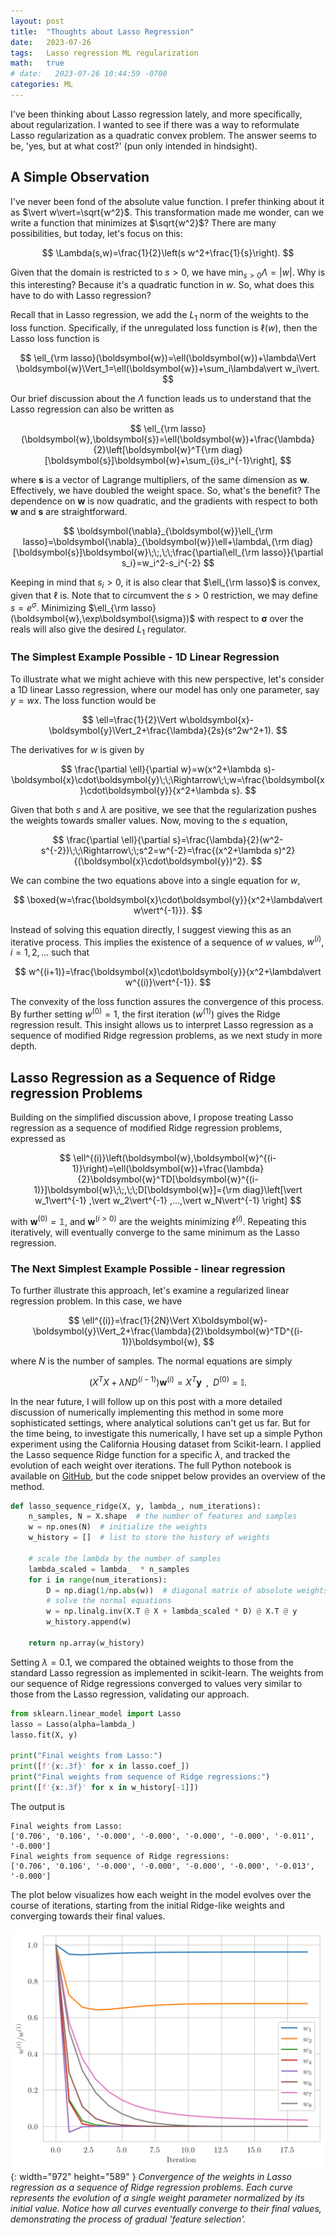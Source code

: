 ```yaml
---
layout: post
title:  "Thoughts about Lasso Regression"
date:   2023-07-26
tags:   Lasso regression ML regularization
math:   true
# date:   2023-07-26 10:44:59 -0700
categories: ML
---
```

I've been thinking about Lasso regression lately, and more specifically, about regularization. I wanted to see if there was a way to reformulate Lasso regularization as a quadratic convex problem. The answer seems to be, 'yes, but at what cost?' (pun only intended in hindsight).


## A Simple Observation
I've never been fond of the absolute value function. I prefer thinking about it as $\vert w\vert=\sqrt{w^2}$. This transformation made me wonder, can we write a function that minimizes at $\sqrt{w^2}$? There are many possibilities, but today, let's focus on this:

$$
    \Lambda(s,w)=\frac{1}{2}\left(s w^2+\frac{1}{s}\right).
$$

Given that the domain is restricted to $s>0$, we have $\min_{s>0}\Lambda=\vert w\vert$. Why is this interesting? Because it's a quadratic function in $w$. So, what does this have to do with Lasso regression?

Recall that in Lasso regression, we add the $L_1$ norm of the weights to the loss function. Specifically, if the unregulated loss function is $\ell(w)$, then the Lasso loss function is

$$
    \ell_{\rm lasso}(\boldsymbol{w})=\ell(\boldsymbol{w})+\lambda\Vert \boldsymbol{w}\Vert_1=\ell(\boldsymbol{w})+\sum_i\lambda\vert w_i\vert.
$$

Our brief discussion about the $\Lambda$ function leads us to understand that the Lasso regression can also be written as

$$
   \ell_{\rm lasso}(\boldsymbol{w},\boldsymbol{s})=\ell(\boldsymbol{w})+\frac{\lambda}{2}\left[\boldsymbol{w}^T{\rm diag}[\boldsymbol{s}]\boldsymbol{w}+\sum_{i}s_i^{-1}\right],
$$

where $\boldsymbol{s}$ is a vector of Lagrange multipliers, of the same dimension as $\boldsymbol{w}$. Effectively, we have doubled the weight space. So, what's the benefit? The dependence on $\boldsymbol{w}$ is now quadratic, and the gradients with respect to both $\boldsymbol{w}$ and $\boldsymbol{s}$ are straightforward.

$$
    \boldsymbol{\nabla}_{\boldsymbol{w}}\ell_{\rm lasso}=\boldsymbol{\nabla}_{\boldsymbol{w}}\ell+\lambda\,{\rm diag}[\boldsymbol{s}]\boldsymbol{w}\;\;,\;\;\frac{\partial\ell_{\rm lasso}}{\partial s_i}=w_i^2-s_i^{-2}
$$

Keeping in mind that $s_i>0$, it is also clear that $\ell_{\rm lasso}$ is convex, given that $\ell$ is. Note that to circumvent the $s>0$ restriction, we may define $s=e^\sigma$. Minimizing $\ell_{\rm lasso}(\boldsymbol{w},\exp\boldsymbol{\sigma})$ with respect to $\boldsymbol{\sigma}$ over the reals will also give the desired $L_1$ regulator.

### The Simplest Example Possible - 1D Linear Regression
To illustrate what we might achieve with this new perspective, let's consider a 1D linear Lasso regression, where our model has only one parameter, say $y=w x$. The loss function would be

$$
    \ell=\frac{1}{2}\Vert w\boldsymbol{x}-\boldsymbol{y}\Vert_2+\frac{\lambda}{2s}(s^2w^2+1).
$$

The derivatives for $w$ is given by

$$
    \frac{\partial \ell}{\partial w}=w(x^2+\lambda s)-\boldsymbol{x}\cdot\boldsymbol{y}\;\;\Rightarrow\;\;w=\frac{\boldsymbol{x}\cdot\boldsymbol{y}}{x^2+\lambda s}.
$$

Given that both $s$ and $\lambda$ are positive, we see that the regularization pushes the weights towards smaller values. Now, moving to the $s$ equation,

$$
    \frac{\partial \ell}{\partial s}=\frac{\lambda}{2}(w^2-s^{-2})\;\;\Rightarrow\;\;s^2=w^{-2}=\frac{(x^2+\lambda s)^2}{(\boldsymbol{x}\cdot\boldsymbol{y})^2}.
$$

We can combine the two equations above into a single equation for $w$,

$$
    \boxed{w=\frac{\boldsymbol{x}\cdot\boldsymbol{y}}{x^2+\lambda\vert w\vert^{-1}}}.
$$

Instead of solving this equation directly, I suggest viewing this as an iterative process. This implies the existence of a sequence of $w$ values, $w^{(i)}$, $i=1,2,...$ such that

$$
    w^{(i+1)}=\frac{\boldsymbol{x}\cdot\boldsymbol{y}}{x^2+\lambda\vert w^{(i)}\vert^{-1}}.
$$

The convexity of the loss function assures the convergence of this process.
By further setting $w^{(0)}=1$, the first iteration ($w^{(1)}$) gives the Ridge regression result. This insight allows us to interpret Lasso regression as a sequence of modified Ridge regression problems, as we next study in more depth.



## Lasso Regression as a Sequence of Ridge regression Problems
Building on the simplified discussion above, I propose treating Lasso regression as a sequence of modified Ridge regression problems, expressed as

$$
    \ell^{(i)}\left(\boldsymbol{w},\boldsymbol{w}^{(i-1)}\right)=\ell(\boldsymbol{w})+\frac{\lambda}{2}\boldsymbol{w}^TD[\boldsymbol{w}^{(i-1)}]\boldsymbol{w}\;\;,\;\;D[\boldsymbol{w}]={\rm diag}\left[\vert w_1\vert^{-1} ,\vert w_2\vert^{-1} ,...,\vert w_N\vert^{-1} \right]
$$

with $\boldsymbol{w}^{(0)}=\mathbb{1}$, and $\boldsymbol{w}^{(i>0)}$ are the weights minimizing $\ell^{(i)}$. Repeating this iteratively, will eventually converge to the same minimum as the Lasso regression.


### The Next Simplest Example Possible - linear regression
To further illustrate this approach, let's examine a regularized linear regression problem. In this case, we have

$$
    \ell^{(i)}=\frac{1}{2N}\Vert X\boldsymbol{w}-\boldsymbol{y}\Vert_2+\frac{\lambda}{2}\boldsymbol{w}^TD^{(i-1)}\boldsymbol{w},
$$

where $N$ is the number of samples. The normal equations are simply

$$
    \left(X^TX+\lambda ND^{(i-1)}\right)\boldsymbol{w}^{(i)}=X^T\boldsymbol{y}\;\;,\;\; D^{(0)}=\mathbb{I}.
$$


In the near future, I will follow up on this post with a more detailed discussion of numerically implementing this method in some more sophisticated settings, where analytical solutions can't get us far. But for the time being, to investigate this numerically, I have set up a simple Python experiment using the California Housing dataset from Scikit-learn. I applied the Lasso sequence Ridge function for a specific $\lambda$, and tracked the evolution of each weight over iterations. The full Python notebook is available on [GitHub](https://github.com/Nadav-out/Blog_related/blob/main/Lasso.ipynb), but the code snippet below provides an overview of the method.  


```python
def lasso_sequence_ridge(X, y, lambda_, num_iterations):
    n_samples, N = X.shape  # the number of features and samples
    w = np.ones(N)  # initialize the weights
    w_history = []  # list to store the history of weights

    # scale the lambda by the number of samples
    lambda_scaled = lambda_  * n_samples
    for i in range(num_iterations):
        D = np.diag(1/np.abs(w))  # diagonal matrix of absolute weights
        # solve the normal equations
        w = np.linalg.inv(X.T @ X + lambda_scaled * D) @ X.T @ y
        w_history.append(w)

    return np.array(w_history)
```
Setting $\lambda=0.1$, we compared the obtained weights to those from the standard Lasso regression as implemented in scikit-learn. The weights from our sequence of Ridge regressions converged to values very similar to those from the Lasso regression, validating our approach.



```python
from sklearn.linear_model import Lasso
lasso = Lasso(alpha=lambda_)
lasso.fit(X, y)

print("Final weights from Lasso:")
print([f'{x:.3f}' for x in lasso.coef_])
print("Final weights from sequence of Ridge regressions:")
print([f'{x:.3f}' for x in w_history[-1]])

```

The output is
```
Final weights from Lasso:
['0.706', '0.106', '-0.000', '-0.000', '-0.000', '-0.000', '-0.011', '-0.000']
Final weights from sequence of Ridge regressions:
['0.706', '0.106', '-0.000', '-0.000', '-0.000', '-0.000', '-0.013', '-0.000']
```

The plot below visualizes how each weight in the model evolves over the course of iterations, starting from the initial Ridge-like weights and converging towards their final values.

![Desktop View](/assets/images/lasso_conv.png){: width="972" height="589" }
_Convergence of the weights in Lasso regression as a sequence of Ridge regression problems. Each curve represents the evolution of a single weight parameter normalized by its initial value. Notice how all curves eventually converge to their final values, demonstrating the process of gradual 'feature selection'._
